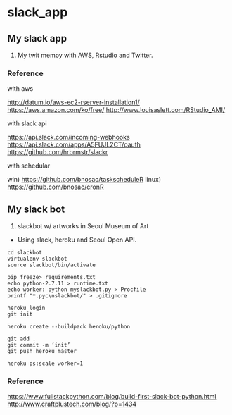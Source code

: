 # slack_app
## My slack app

1. My twit memoy with AWS, Rstudio and Twitter.

### Reference
with aws

http://datum.io/aws-ec2-rserver-installation1/
https://aws.amazon.com/ko/free/
http://www.louisaslett.com/RStudio_AMI/

with slack api

https://api.slack.com/incoming-webhooks
https://api.slack.com/apps/A5FUJL2CT/oauth
https://github.com/hrbrmstr/slackr

with schedular

win) https://github.com/bnosac/taskscheduleR
linux) https://github.com/bnosac/cronR

## My slack bot

1. slackbot w/ artworks in Seoul Museum of Art
- Using slack, heroku and Seoul Open API.

```
cd slackbot
virtualenv slackbot
source slackbot/bin/activate

pip freeze> requirements.txt
echo python-2.7.11 > runtime.txt
echo worker: python myslackbot.py > Procfile
printf "*.pyc\nslackbot/" > .gitignore

heroku login
git init

heroku create --buildpack heroku/python

git add .
git commit -m ‘init’
git push heroku master

heroku ps:scale worker=1
```

### Reference
https://www.fullstackpython.com/blog/build-first-slack-bot-python.html
http://www.craftplustech.com/blog/?p=1434

